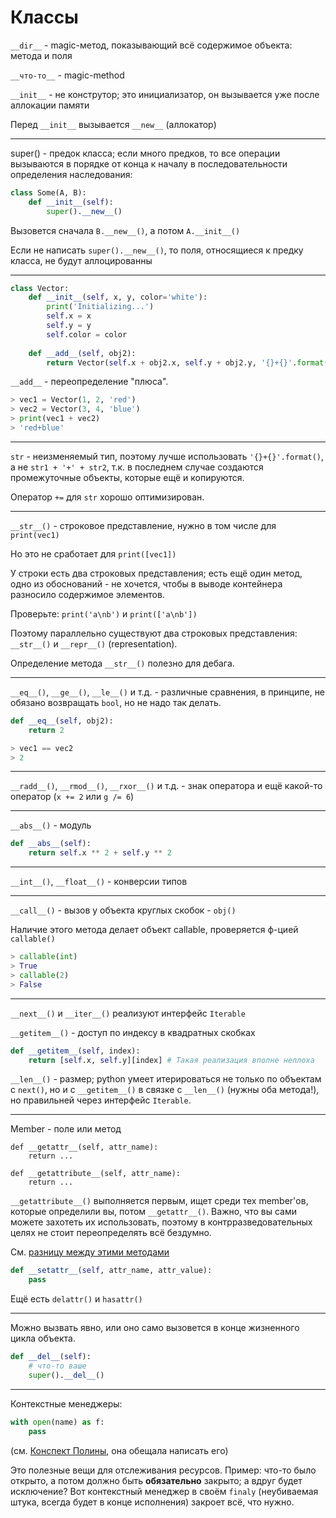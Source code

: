 # Классы


`__dir__` - magic-метод, показывающий всё содержимое объекта: метода и поля

`__что-то__` - magic-method

`__init__` - не конструтор; это инициализатор, он вызывается уже после аллокации памяти

Перед `__init__` вызывается `__new__` (аллокатор)

***

super() - предок класса; если много предков, то все операции вызываются в порядке от конца к началу в последовательности определения наследования:

``` python
class Some(A, B):
    def __init__(self):
        super().__new__()
```


Вызовется сначала `B.__new__()`, а потом `A.__init__()`

Если не написать `super().__new__()`, то поля, относящиеся к предку класса, не будут аллоцированны

***

``` python
class Vector:
	def __init__(self, x, y, color='white'):
		print('Initializing...')
		self.x = x
		self.y = y
		self.color = color
		
	def __add__(self, obj2):
		return Vector(self.x + obj2.x, self.y + obj2.y, '{}+{}'.format(self.color, obj2.color))
```

`__add__` - переопределение "плюса".

``` python
> vec1 = Vector(1, 2, 'red')
> vec2 = Vector(3, 4, 'blue')
> print(vec1 + vec2)
> 'red+blue'
```

***

`str` - неизменяемый тип, поэтому лучше использовать `'{}+{}'.format()`, а не `str1 + '+' + str2`, т.к. в последнем случае создаются промежуточные объекты, которые ещё и копируются.

Оператор `+=` для `str` хорошо оптимизирован.

***

`__str__()` - строковое представление, нужно в том числе для `print(vec1)`

Но это не сработает для `print([vec1])`

У строки есть два строковых представления; есть ещё один метод, одно из обоснований - не хочется, чтобы в выводе контейнера разносило содержимое элементов.

Проверьте: `print('a\nb')` и `print(['a\nb'])`

Поэтому параллельно существуют два строковых представления: `__str__()` и `__repr__()` (representation).


Определение метода `__str__()` полезно для дебага.

***

`__eq__()`, `__ge__()`, `__le__()` и т.д. - различные сравнения, в принципе, не обязано возвращать `bool`, но не надо так делать.

``` python
def __eq__(self, obj2):
	return 2
```

``` python
> vec1 == vec2
> 2
```

***

`__radd__()`, `__rmod__()`, `__rxor__()` и т.д. - знак оператора и ещё какой-то оператор (`x += 2` или `g /= 6`)

***

`__abs__()` - модуль

``` python
def __abs__(self):
	return self.x ** 2 + self.y ** 2
```

***

`__int__()`, `__float__()` - конверсии типов

***

`__call__()` - вызов у объекта круглых скобок - `obj()`

Наличие этого метода делает объект callable, проверяется ф-цией `callable()` 

``` python
> callable(int)
> True
> callable(2)
> False
```

***

`__next__()` и `__iter__()` реализуют интерфейс `Iterable`

`__getitem__()` - доступ по индексу в квадратных скобках

``` python
def __getitem__(self, index):
	return [self.x, self.y][index] # Такая реализация вполне неплоха
```

`__len__()` - размер; python умеет итерироваться не только по объектам с `next()`, но и с `__getitem__()` в связке с `__len__()` (нужны оба метода!), но правильней через интерфейс `Iterable`.

***

Member - поле или метод

```
def __getattr__(self, attr_name):
	return ...
	
def __getattribute__(self, attr_name):
	return ...
```

`__getattribute__()` выполняется первым, ищет среди тех member'ов, которые определили вы, потом `__getattr__()`. Важно, что вы сами можете захотеть их использовать, поэтому в контрразведовательных целях не стоит переопределять всё бездумно.

См. [разницу между этими методами](http://qaru.site/questions/26205/difference-between-getattr-vs-getattribute)

``` python
def __setattr__(self, attr_name, attr_value):
	pass
```

Ещё есть `delattr()` и `hasattr()`

***

Можно вызвать явно, или оно само вызовется в конце жизненного цикла объекта.

``` python
def __del__(self):
	# что-то ваше
	super().__del__()
```

***

Контекстные менеджеры:

``` python
with open(name) as f:
	pass
```

(см. [Конспект Полины](https://github.com/paulin-mipt/python-cheatsheets), она обещала написать его)

Это полезные вещи для отслеживания ресурсов. Пример: что-то было открыто, а потом должно быть __обязательно__ закрыто; а вдруг будет исключение? Вот контекстный менеджер в своём `finaly` (неубиваемая штука, всегда будет в конце исполнения) закроет всё, что нужно.